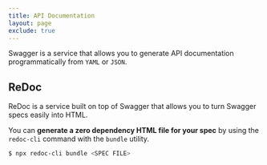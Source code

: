 ```yaml
---
title: API Documentation
layout: page
exclude: true
---
```


Swagger is a service that allows you to generate API documentation programmatically from `YAML` or `JSON`.

## ReDoc

ReDoc is a service built on top of Swagger that allows you to turn Swagger specs easily into HTML.

You can **generate a zero dependency HTML file for your spec** by using the `redoc-cli` command with the `bundle` utility.
```bash
$ npx redoc-cli bundle <SPEC FILE>
``` 


<!--stackedit_data:
eyJoaXN0b3J5IjpbMTIzOTc5OTc4OSwyMzI4MzEwNjVdfQ==
-->
